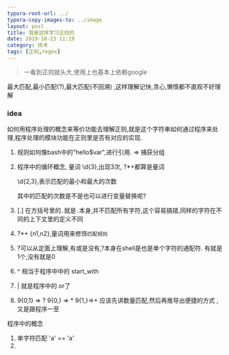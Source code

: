 ```yaml
---
typora-root-url: ../
typora-copy-images-to: ../image
layout: post
title: 我是这样学习正则的
date: 2019-10-23 11:19
category: 技术
tags: [正则,regex]
---
```




> 一看到正则就头大,使用上也基本上依赖google



最大匹配,最小匹配(?),最大匹配(不回溯) ,这样理解记快,贪心,懒惰都不直观不好理解



### idea

如何用程序处理的概念来等价功能去理解正则,就是这个字符串如何通过程序来处理,程序处理的模块功能在正则里是否有对应的实现.



1. 规则如何像bash中的"hello$var",进行引用.  => 捕获分组

2. 程序中的循环概念, 量词 \d{3},出现3次, ?*+都算是量词

   \d{2,3},表示匹配的最小和最大的次数

   其中的匹配的次数是不是也可以进行变量替换呢?

3.  [.] 在方括号里的`.`就是`.`本身,并不匹配所有字符,这个容易搞错,同样的字符在不同的上下文里的定义不同

4. ?*+ {n1,n2},量词用来修饰`匹配规则`

5. ?可以从定面上理解,有或是没有,?本身在shell是也是单个字符的通配符.  有就是1个,没有就是0

6. ^  相当于程序中中的 start_with

7. | 就是程序中的 or了

8. 9{0,1} => ?    9{0,} => *  9{1,}=>+   应该先讲数量匹配,然后再推导出便捷的方式 ,又是跟程序一至







程序中的概念

1. 单字符匹配   'a' == 'a'
2. 